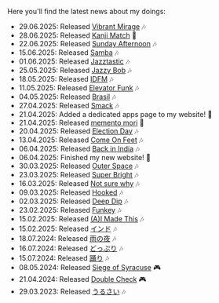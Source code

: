 Here you'll find the latest news about my doings:

- 29.06.2025: Released [Vibrant Mirage](https://divin.bandcamp.com/track/vibrant-mirage) 🎶
- 28.06.2025: Released [Kanji Match](https://divingavran.itch.io/kanji-match) 📱
- 22.06.2025: Released [Sunday Afternoon](https://divin.bandcamp.com/track/sunday-afternoon) 🎶
- 15.06.2025: Released [Samba](https://divin.bandcamp.com/track/samba) 🎶
- 01.06.2025: Released [Jazztastic](https://divin.bandcamp.com/track/jazztastic) 🎶
- 25.05.2025: Released [Jazzy Bob](https://divin.bandcamp.com/track/jazzy-bob) 🎶
- 18.05.2025: Released [IDFM](https://divin.bandcamp.com/track/idfm) 🎶
- 11.05.2025: Released [Elevator Funk](https://divin.bandcamp.com/track/elevator-funk) 🎶
- 04.05.2025: Released [Brasil](https://divin.bandcamp.com/track/brasil) 🎶
- 27.04.2025: Released [Smack](https://divin.bandcamp.com/track/smack) 🎶
- 21.04.2025: Added a dedicated apps page to my website! 🎉
- 21.04.2025: Released [memento mori](https://divingavran.itch.io/memento-mori) 📱
- 20.04.2025: Released [Election Day](https://divin.bandcamp.com/track/election-day) 🎶
- 13.04.2025: Released [Come On Feet](https://divin.bandcamp.com/track/come-on-feet) 🎶
- 06.04.2025: Released [Back in India](https://divin.bandcamp.com/track/back-in-india) 🎶
- 06.04.2025: Finished my new website! 🎉
- 30.03.2025: Released [Outer Space](https://divin.bandcamp.com/track/outer-space) 🎶
- 23.03.2025: Released [Super Bright](https://divin.bandcamp.com/track/super-bright) 🎶
- 16.03.2025: Released [Not sure why](https://divin.bandcamp.com/track/not-sure-why) 🎶
- 09.03.2025: Released [Hooked](https://divin.bandcamp.com/track/hooked) 🎶
- 02.03.2025: Released [Deep Dip](https://divin.bandcamp.com/track/deep-dip) 🎶
- 23.02.2025: Released [Funkey](https://divin.bandcamp.com/track/funkey) 🎶
- 15.02.2025: Released [(A)I Made This](https://divin.bandcamp.com/album/a-i-made-this) 🎶
- 15.02.2025: Released [インド](https://divin.bandcamp.com/track/--15) 🎶
- 18.07.2024: Released [雨の夜](https://divin.bandcamp.com/album/-) 🎶
- 16.07.2024: Released [どっぷり](https://divin.bandcamp.com/album/--2) 🎶
- 15.07.2024: Released [踊り](https://divin.bandcamp.com/album/--4) 🎶
- 08.05.2024: Released [Siege of Syracuse](https://divingavran.itch.io/siege-of-syracuse) 🎮
- 21.04.2024: Released [Double Check](https://divingavran.itch.io/double-check) 🎮
- 29.03.2023: Released [うるさい](https://divin.bandcamp.com/album/--5) 🎶
